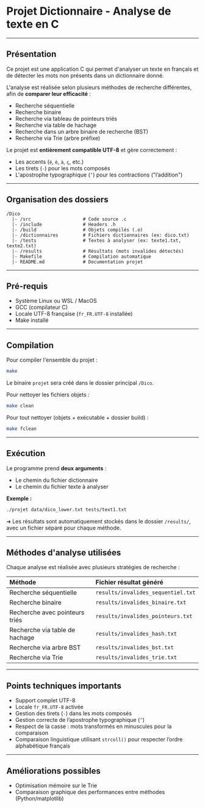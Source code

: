 # Projet Dictionnaire - Analyse de texte en C

---

## Présentation

Ce projet est une application C qui permet d'analyser un texte en français et de détecter les mots non présents dans un dictionnaire donné.

L'analyse est réalisée selon plusieurs méthodes de recherche différentes, afin de **comparer leur efficacité** :

- Recherche séquentielle
- Recherche binaire
- Recherche via tableau de pointeurs triés
- Recherche via table de hachage
- Recherche dans un arbre binaire de recherche (BST)
- Recherche via Trie (arbre préfixe)

Le projet est **entièrement compatible UTF-8** et gère correctement :
- Les accents (`é`, `è`, `à`, `ç`, etc.)
- Les tirets (`-`) pour les mots composés
- L'apostrophe typographique (`’`) pour les contractions ("l’addition")

---

## Organisation des dossiers

```
/Dico
  |- /src                   # Code source .c
  |- /include               # Headers .h
  |- /build                 # Objets compilés (.o)
  |- /dictionnaires         # Fichiers dictionnaires (ex: dico.txt)
  |- /tests                 # Textes à analyser (ex: texte1.txt, texte2.txt)
  |- /results               # Résultats (mots invalides détectés)
  |- Makefile               # Compilation automatique
  |- README.md              # Documentation projet
```

---

## Pré-requis

- Système Linux ou WSL / MacOS
- GCC (compilateur C)
- Locale UTF-8 française (`fr_FR.UTF-8` installée)
- Make installé

---

## Compilation

Pour compiler l'ensemble du projet :

```bash
make
```

Le binaire `projet` sera créé dans le dossier principal `/Dico`.

Pour nettoyer les fichiers objets :

```bash
make clean
```

Pour tout nettoyer (objets + exécutable + dossier build) :

```bash
make fclean
```

---

## Exécution

Le programme prend **deux arguments** :
- Le chemin du fichier dictionnaire
- Le chemin du fichier texte à analyser

**Exemple :**

```bash
./projet data/dico_lower.txt tests/text1.txt
```

➔ Les résultats sont automatiquement stockés dans le dossier `/results/`, avec un fichier séparé pour chaque méthode.

---

## Méthodes d'analyse utilisées

Chaque analyse est réalisée avec plusieurs stratégies de recherche :

| Méthode | Fichier résultat généré |
|:---|:---|
| Recherche séquentielle | `results/invalides_sequentiel.txt` |
| Recherche binaire | `results/invalides_binaire.txt` |
| Recherche avec pointeurs triés | `results/invalides_pointeurs.txt` |
| Recherche via table de hachage | `results/invalides_hash.txt` |
| Recherche via arbre BST | `results/invalides_bst.txt` |
| Recherche via Trie | `results/invalides_trie.txt` |

---

## Points techniques importants

- Support complet UTF-8
- Locale `fr_FR.UTF-8` activée
- Gestion des tirets (`-`) dans les mots composés
- Gestion correcte de l’apostrophe typographique (`’`)
- Respect de la casse : mots transformés en minuscules pour la comparaison
- Comparaison linguistique utilisant `strcoll()` pour respecter l’ordre alphabétique français

---

## Améliorations possibles

- Optimisation mémoire sur le Trie
- Comparaison graphique des performances entre méthodes (Python/matplotlib)
